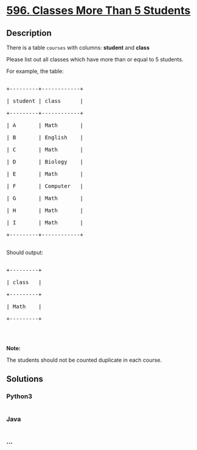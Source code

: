 # [596. Classes More Than 5 Students](https://leetcode.com/problems/classes-more-than-5-students)

## Description
<p>There is a table <code>courses</code> with columns: <b>student</b> and <b>class</b></p>



<p>Please list out all classes which have more than or equal to 5 students.</p>



<p>For example, the table:</p>



<pre>

+---------+------------+

| student | class      |

+---------+------------+

| A       | Math       |

| B       | English    |

| C       | Math       |

| D       | Biology    |

| E       | Math       |

| F       | Computer   |

| G       | Math       |

| H       | Math       |

| I       | Math       |

+---------+------------+

</pre>



<p>Should output:</p>



<pre>

+---------+

| class   |

+---------+

| Math    |

+---------+

</pre>



<p>&nbsp;</p>



<p><b>Note:</b><br />

The students should not be counted duplicate in each course.</p>




## Solutions


<!-- tabs:start -->

### **Python3**

```python

```

### **Java**

```java

```

### **...**
```

```

<!-- tabs:end -->